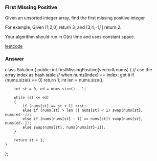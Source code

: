 ### First Missing Positive
Given an unsorted integer array, find the first missing positive integer.

For example,
Given [1,2,0] return 3,
and [3,4,-1,1] return 2.

Your algorithm should run in O(n) time and uses constant space.

[leetcode](https://leetcode.com/problems/first-missing-positive/description/)

### Answer 

class Solution {
public:
    int firstMissingPositive(vector<int>& nums) {
        // use the array index as hash table
        // when nums[index] == index: get it
        if (nums.size() == 0) return 1;
        int len = nums.size();
        
        int st = 0, ed = nums.size() - 1;
        
        while (st <= ed)
        {
            if (nums[st] == st + 1) ++st;
            else if (nums[st] > len || nums[st] < 1) swap(nums[st], nums[ed--]);
            else if (nums[nums[st] - 1] == nums[st]) swap(nums[st], nums[ed--]);
            else swap(nums[st], nums[nums[st]-1]);
        }
        
        return st + 1;
    }
};